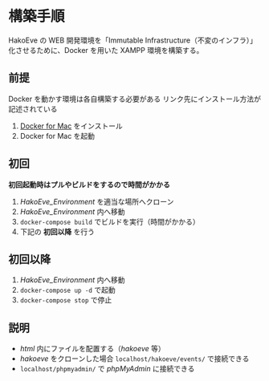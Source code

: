 # 構築手順

HakoEve の WEB 開発環境を「Immutable Infrastructure（不変のインフラ）」化させるために、Docker を用いた XAMPP 環境を構築する。

## 前提

Docker を動かす環境は各自構築する必要がある
リンク先にインストール方法が記述されている

1. [Docker for Mac](https://docs.docker.com/docker-for-mac/) をインストール
1. Docker for Mac を起動

## 初回

**初回起動時はプルやビルドをするので時間がかかる**

1. *HakoEve_Environment* を適当な場所へクローン
1. *HakoEve_Environment* 内へ移動
1. `docker-compose build` でビルドを実行（時間がかかる）
1. 下記の **初回以降** を行う

## 初回以降

1. *HakoEve_Environment* 内へ移動
1. `docker-compose up -d` で起動
1. `docker-compose stop` で停止

## 説明

- *html* 内にファイルを配置する（*hakoeve* 等）
- *hakoeve* をクローンした場合 `localhost/hakoeve/events/` で接続できる
- `localhost/phpmyadmin/` で *phpMyAdmin* に接続できる